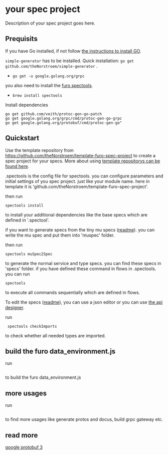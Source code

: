 # your spec project

Description of your spec project goes here.
## Prequisits
If you have Go installed, if not follow [the instructions to install GO](https://golang.org/doc/install).

`simple-generator` has to be installed. Quick installation: `go get github.com/theNorstroem/simple-generator` .

- `go get -u google.golang.org/grpc`  

you also need to install the [furo spectools](https://github.com/theNorstroem/spectools). 

- `brew install spectools`  

Install dependencies

	go get github.com/veith/protoc-gen-go-patch
	go get google.golang.org/grpc/cmd/protoc-gen-go-grpc
	go get google.golang.org/protobuf/cmd/protoc-gen-go"
	
## Quickstart
Use the template repository from https://github.com/theNorstroem/template-furo-spec-project to create a spec project for your specs.
More about using [template repositorys can be found here](https://help.github.com/en/github/creating-cloning-and-archiving-repositories/creating-a-repository-from-a-template).

.spectools is the config file for spectools. you can configure parameters and initial settings of you spec project.
just like your module name. here in template it is 'github.com/theNorstroem/template-furo-spec-project'. 

then run
 ```
spectools install
 ```

to install your additional dependencies like the base specs which are defined in '.spectool'.

if you want to generate specs from the tiny mu specs ([readme](samples/muspecs/readme.md)). you can write the mu spec and put them into 'muspec' folder. 

then run
 ```
spectools muSpec2Spec
 ```
to generate the normal service and type specs. you can find these specs in 'specs' folder. 
if you have defined these command in flows in .spectools. you can run
 ```
spectools 
 ```
to execute all commands sequentially which are defined in flows. 

To edit the specs ([readme](samples/specs/readme.md)), you can use a json editor or you can use [the api designer](http://api.designer.furo.pro/). 

run 
```
 spectools checkImports 
```
to check whether all needed types are imported. 

## build the furo data_environment.js

 run 
```spectools genEsModule
```
to build the furo data_environment.js

## more usages

 run 
```spectools -h
```
to find more usages like generate protos and docus, build grpc gateway etc. 

## read more
[google protobuf 3](https://developers.google.com/protocol-buffers/docs/proto3)
